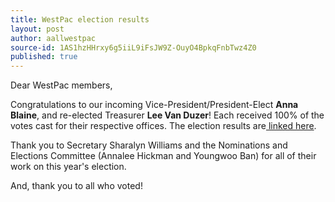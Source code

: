 ```yaml
---
title: WestPac election results
layout: post
author: aallwestpac
source-id: 1AS1hzHHrxy6g5iiL9iFsJW9Z-OuyO4BpkqFnbTwz4Z0
published: true
---
```

Dear WestPac members,

Congratulations to our incoming Vice-President/President-Elect **Anna Blaine**, and re-elected Treasurer **Lee Van Duzer**!  Each received 100% of the votes cast for their respective offices.  The election results are[ linked here](https://drive.google.com/file/d/1nsfOXWIKjyj0SgsDIhFCEBP3fmHdWR_K/view).

Thank you to Secretary Sharalyn Williams and the Nominations and Elections Committee (Annalee Hickman and Youngwoo Ban) for all of their work on this year's election.  

And, thank you to all who voted!
